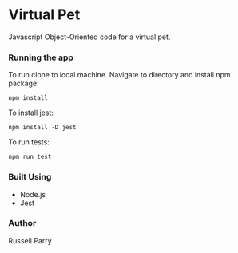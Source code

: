 # Virtual Pet

Javascript Object-Oriented code for a virtual pet.

### Running the app
To run clone to local machine.
Navigate to directory and install npm package:
```
npm install
```
To install jest:
```
npm install -D jest
```
To run tests:
```
npm run test
```
### Built Using
 - Node.js
 - Jest



### Author

Russell Parry


